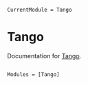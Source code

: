 ```@meta
CurrentModule = Tango
```

# Tango

Documentation for [Tango](https://github.com/rik-stra/Tango.jl).

```@index
```

```@autodocs
Modules = [Tango]
```
